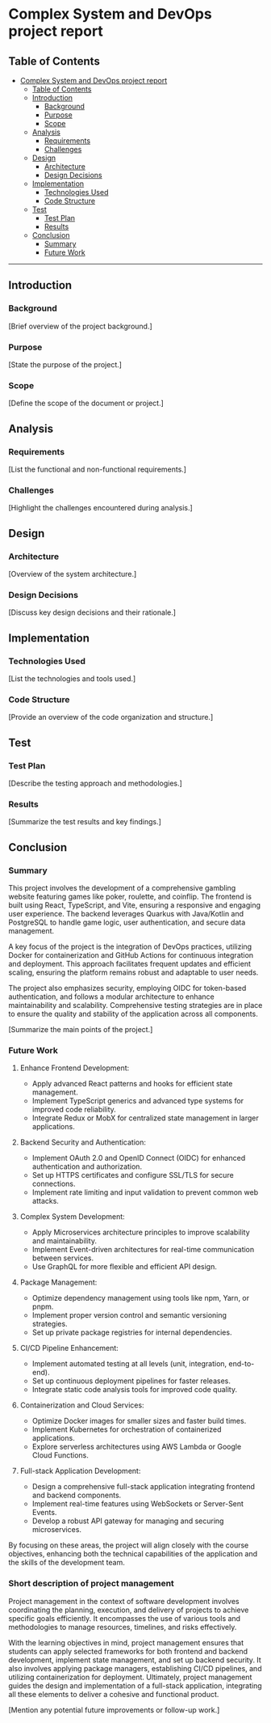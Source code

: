 # Complex System and DevOps project report

## Table of Contents

- [Complex System and DevOps project report](#complex-system-and-devops-project-report)
  - [Table of Contents](#table-of-contents)
  - [Introduction](#introduction)
    - [Background](#background)
    - [Purpose](#purpose)
    - [Scope](#scope)
  - [Analysis](#analysis)
    - [Requirements](#requirements)
    - [Challenges](#challenges)
  - [Design](#design)
    - [Architecture](#architecture)
    - [Design Decisions](#design-decisions)
  - [Implementation](#implementation)
    - [Technologies Used](#technologies-used)
    - [Code Structure](#code-structure)
  - [Test](#test)
    - [Test Plan](#test-plan)
    - [Results](#results)
  - [Conclusion](#conclusion)
    - [Summary](#summary)
    - [Future Work](#future-work)

---

## Introduction

### Background
[Brief overview of the project background.]

### Purpose
[State the purpose of the project.]

### Scope
[Define the scope of the document or project.]

## Analysis

### Requirements
[List the functional and non-functional requirements.]

### Challenges
[Highlight the challenges encountered during analysis.]

## Design

### Architecture
[Overview of the system architecture.]

### Design Decisions
[Discuss key design decisions and their rationale.]

## Implementation

### Technologies Used
[List the technologies and tools used.]

### Code Structure
[Provide an overview of the code organization and structure.]

## Test

### Test Plan
[Describe the testing approach and methodologies.]

### Results
[Summarize the test results and key findings.]

## Conclusion

### Summary
This project involves the development of a comprehensive gambling website featuring games like poker, roulette, and coinflip. The frontend is built using React, TypeScript, and Vite, ensuring a responsive and engaging user experience. The backend leverages Quarkus with Java/Kotlin and PostgreSQL to handle game logic, user authentication, and secure data management.

A key focus of the project is the integration of DevOps practices, utilizing Docker for containerization and GitHub Actions for continuous integration and deployment. This approach facilitates frequent updates and efficient scaling, ensuring the platform remains robust and adaptable to user needs.

The project also emphasizes security, employing OIDC for token-based authentication, and follows a modular architecture to enhance maintainability and scalability. Comprehensive testing strategies are in place to ensure the quality and stability of the application across all components.

[Summarize the main points of the project.]

### Future Work
1. Enhance Frontend Development:
    - Apply advanced React patterns and hooks for efficient state management.
    - Implement TypeScript generics and advanced type systems for improved code reliability.
    - Integrate Redux or MobX for centralized state management in larger applications.

2. Backend Security and Authentication:
    - Implement OAuth 2.0 and OpenID Connect (OIDC) for enhanced authentication and authorization.
    - Set up HTTPS certificates and configure SSL/TLS for secure connections.
    - Implement rate limiting and input validation to prevent common web attacks.

3. Complex System Development:
    - Apply Microservices architecture principles to improve scalability and maintainability.
    - Implement Event-driven architectures for real-time communication between services.
    - Use GraphQL for more flexible and efficient API design.

4. Package Management:
    - Optimize dependency management using tools like npm, Yarn, or pnpm.
    - Implement proper version control and semantic versioning strategies.
    - Set up private package registries for internal dependencies.

5. CI/CD Pipeline Enhancement:
    - Implement automated testing at all levels (unit, integration, end-to-end).
    - Set up continuous deployment pipelines for faster releases.
    - Integrate static code analysis tools for improved code quality.

6. Containerization and Cloud Services:
    - Optimize Docker images for smaller sizes and faster build times.
    - Implement Kubernetes for orchestration of containerized applications.
    - Explore serverless architectures using AWS Lambda or Google Cloud Functions.

7. Full-stack Application Development:
    - Design a comprehensive full-stack application integrating frontend and backend components.
    - Implement real-time features using WebSockets or Server-Sent Events.
    - Develop a robust API gateway for managing and securing microservices.

By focusing on these areas, the project will align closely with the course objectives, enhancing both the technical capabilities of the application and the skills of the development team.

### Short description of project management
Project management in the context of software development involves coordinating the planning, execution, and delivery of projects to achieve specific goals efficiently. It encompasses the use of various tools and methodologies to manage resources, timelines, and risks effectively.

With the learning objectives in mind, project management ensures that students can apply selected frameworks for both frontend and backend development, implement state management, and set up backend security. It also involves applying package managers, establishing CI/CD pipelines, and utilizing containerization for deployment. Ultimately, project management guides the design and implementation of a full-stack application, integrating all these elements to deliver a cohesive and functional product.

[Mention any potential future improvements or follow-up work.]
